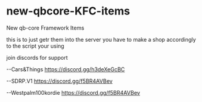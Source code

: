 # new-qbcore-KFC-items
New qb-core Framework Items

this is to just getr them into the server you have to make a shop accordingly to the script your using

join discords for support

--Cars&Things
https://discord.gg/h3deXeGcBC

--SDRP.V1
https://discord.gg/f5BR4AVBev

--Westpalm100kordie
https://discord.gg/f5BR4AVBev
